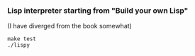 ### Lisp interpreter starting from "Build your own Lisp"

(I have diverged from the book somewhat)

    make test
    ./lispy
